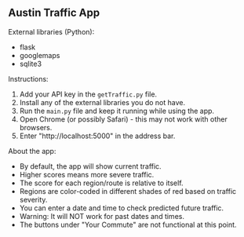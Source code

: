 ## Austin Traffic App

External libraries (Python):
- flask
- googlemaps
- sqlite3

Instructions:
1. Add your API key in the `getTraffic.py` file.
2. Install any of the external libraries you do not have.
3. Run the `main.py` file and keep it running while using the app.
4. Open Chrome (or possibly Safari) - this may not work with other browsers.
5. Enter "http://localhost:5000" in the address bar.

About the app:
- By default, the app will show current traffic.
- Higher scores means more severe traffic.
- The score for each region/route is relative to itself.
- Regions are color-coded in different shades of red based on traffic severity.
- You can enter a date and time to check predicted future traffic.
- Warning: It will NOT work for past dates and times.
- The buttons under "Your Commute" are not functional at this point.